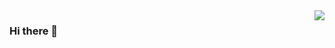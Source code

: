 <img align="right" src="https://github-readme-stats.vercel.app/api?username=hung0056&show_icons=true&theme=vue&hide_title=true" />

### Hi there 👋

<!--
**hung0056/hung0056** is a ✨ _special_ ✨ repository because its `README.md` (this file) appears on your GitHub profile.

Here are some ideas to get you started:

- 🔭 I’m currently working on ...
- 🌱 I’m currently learning ...
- 👯 I’m looking to collaborate on ...
- 🤔 I’m looking for help with ...
- 💬 Ask me about ...
- 📫 How to reach me: ...
- 😄 Pronouns: ...
- ⚡ Fun fact: ...
-->
